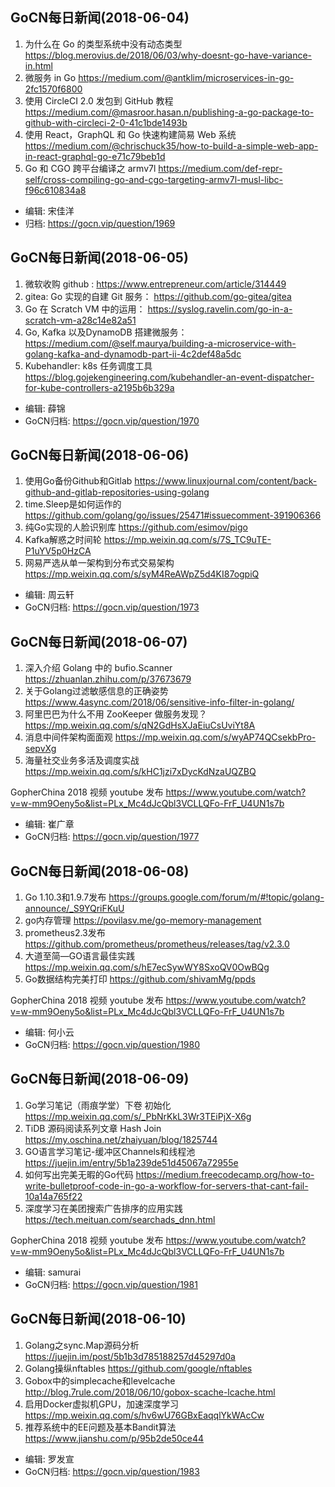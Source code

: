 ## GoCN每日新闻(2018-06-04)

1. 为什么在 Go 的类型系统中没有动态类型 https://blog.merovius.de/2018/06/03/why-doesnt-go-have-variance-in.html
2. 微服务 in Go https://medium.com/@antklim/microservices-in-go-2fc1570f6800
3. 使用 CircleCI 2.0 发包到 GitHub 教程 https://medium.com/@masroor.hasan.n/publishing-a-go-package-to-github-with-circleci-2-0-41c1bde1493b
4. 使用 React，GraphQL 和 Go 快速构建简易 Web 系统 https://medium.com/@chrischuck35/how-to-build-a-simple-web-app-in-react-graphql-go-e71c79beb1d
5. Go 和 CGO 跨平台编译之 armv7l https://medium.com/def-repr-self/cross-compiling-go-and-cgo-targeting-armv7l-musl-libc-f96c610834a8

* 编辑: 宋佳洋   
* 归档: https://gocn.vip/question/1969


## GoCN每日新闻(2018-06-05)

1. 微软收购 github : https://www.entrepreneur.com/article/314449
2. gitea: Go 实现的自建 Git 服务： https://github.com/go-gitea/gitea
3. Go 在 Scratch VM 中的运用： https://syslog.ravelin.com/go-in-a-scratch-vm-a28c14e82a51
5. Go, Kafka 以及DynamoDB 搭建微服务： https://medium.com/@self.maurya/building-a-microservice-with-golang-kafka-and-dynamodb-part-ii-4c2def48a5dc
5. Kubehandler: k8s 任务调度工具  https://blog.gojekengineering.com/kubehandler-an-event-dispatcher-for-kube-controllers-a2195b6b329a


* 编辑: 薛锦
* GoCN归档:  https://gocn.vip/question/1970

## GoCN每日新闻(2018-06-06)

1. 使用Go备份Github和Gitlab https://www.linuxjournal.com/content/back-github-and-gitlab-repositories-using-golang
2. time.Sleep是如何运作的 https://github.com/golang/go/issues/25471#issuecomment-391906366 
3. 纯Go实现的人脸识别库 https://github.com/esimov/pigo
4. Kafka解惑之时间轮 https://mp.weixin.qq.com/s/7S_TC9uTE-P1uYV5p0HzCA
5. 网易严选从单一架构到分布式交易架构 https://mp.weixin.qq.com/s/syM4ReAWpZ5d4KI87ogpiQ


* 编辑: 周云轩
* GoCN归档:  https://gocn.vip/question/1973

## GoCN每日新闻(2018-06-07)

1. 深入介绍 Golang 中的 bufio.Scanner https://zhuanlan.zhihu.com/p/37673679
2. 关于Golang过滤敏感信息的正确姿势 https://www.4async.com/2018/06/sensitive-info-filter-in-golang/
3. 阿里巴巴为什么不用 ZooKeeper 做服务发现？https://mp.weixin.qq.com/s/qN2GdHsXJaEiuCsUviYt8A
4. 消息中间件架构面面观 https://mp.weixin.qq.com/s/wyAP74QCsekbPro-sepvXg
5. 海量社交业务多活及调度实战 https://mp.weixin.qq.com/s/kHC1jzi7xDycKdNzaUQZBQ

GopherChina 2018 视频 youtube 发布 https://www.youtube.com/watch?v=w-mm9Oeny5o&list=PLx_Mc4dJcQbl3VCLLQFo-FrF_U4UN1s7b

* 编辑: 崔广章
* GoCN归档: https://gocn.vip/question/1977

## GoCN每日新闻(2018-06-08)

1. Go 1.10.3和1.9.7发布 https://groups.google.com/forum/m/#!topic/golang-announce/_S9YQriFKuU
2. go内存管理 https://povilasv.me/go-memory-management
3. prometheus2.3发布 https://github.com/prometheus/prometheus/releases/tag/v2.3.0
4. 大道至简—GO语言最佳实践 https://mp.weixin.qq.com/s/hE7ecSywWY8SxoQV0OwBQg
5. Go数据结构完美打印 https://github.com/shivamMg/ppds

GopherChina 2018 视频 youtube 发布 https://www.youtube.com/watch?v=w-mm9Oeny5o&list=PLx_Mc4dJcQbl3VCLLQFo-FrF_U4UN1s7b

* 编辑: 何小云
* GoCN归档: https://gocn.vip/question/1980

## GoCN每日新闻(2018-06-09)

1. Go学习笔记（雨痕学堂）下卷 初始化 https://mp.weixin.qq.com/s/_PbNrKkL3Wr3TEiPjX-X6g
2. TiDB 源码阅读系列文章 Hash Join https://my.oschina.net/zhaiyuan/blog/1825744
3. GO语言学习笔记-缓冲区Channels和线程池 https://juejin.im/entry/5b1a239de51d45067a72955e
4. 如何写出完美无暇的Go代码 https://medium.freecodecamp.org/how-to-write-bulletproof-code-in-go-a-workflow-for-servers-that-cant-fail-10a14a765f22
5. 深度学习在美团搜索广告排序的应用实践 https://tech.meituan.com/searchads_dnn.html

GopherChina 2018 视频 youtube 发布 https://www.youtube.com/watch?v=w-mm9Oeny5o&list=PLx_Mc4dJcQbl3VCLLQFo-FrF_U4UN1s7b

* 编辑: samurai
* GoCN归档: https://gocn.vip/question/1981

## GoCN每日新闻(2018-06-10)

1. Golang之sync.Map源码分析 https://juejin.im/post/5b1b3d785188257d45297d0a
2. Golang操纵nftables https://github.com/google/nftables
3. Gobox中的simplecache和levelcache http://blog.7rule.com/2018/06/10/gobox-scache-lcache.html
4. 启用Docker虚拟机GPU，加速深度学习 https://mp.weixin.qq.com/s/hv6wU76GBxEaqqlYkWAcCw
5. 推荐系统中的EE问题及基本Bandit算法 https://www.jianshu.com/p/95b2de50ce44

* 编辑: 罗发宣
* GoCN归档: https://gocn.vip/question/1983
